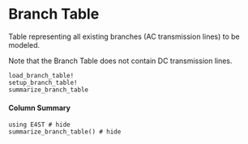 Branch Table
============
Table representing all existing branches (AC transmission lines) to be modeled.

Note that the Branch Table does not contain DC transmission lines.

```@docs
load_branch_table!
setup_branch_table!
summarize_branch_table
```

#### Column Summary

```@example
using E4ST # hide
summarize_branch_table() # hide
```